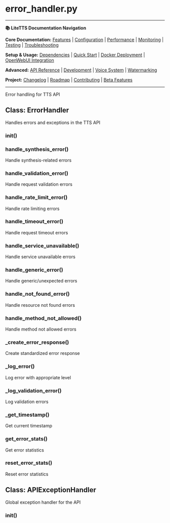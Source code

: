 # error_handler.py

---
**📚 LiteTTS Documentation Navigation**

**Core Documentation:** [Features](../../../../../FEATURES.md) | [Configuration](../../../../../CONFIGURATION.md) | [Performance](../../../../../PERFORMANCE.md) | [Monitoring](../../../../../MONITORING.md) | [Testing](../../../../../TESTING.md) | [Troubleshooting](../../../../../TROUBLESHOOTING.md)

**Setup & Usage:** [Dependencies](../../../../../DEPENDENCIES.md) | [Quick Start](../../../../../usage/QUICK_START_COMMANDS.md) | [Docker Deployment](../../../../../usage/DOCKER-DEPLOYMENT.md) | [OpenWebUI Integration](../../../../../usage/OPENWEBUI-INTEGRATION.md)

**Advanced:** [API Reference](../../../../API_REFERENCE.md) | [Development](../../../../../development/README.md) | [Voice System](../../../../../voices/README.md) | [Watermarking](../../../../../WATERMARKING.md)

**Project:** [Changelog](../../../../../CHANGELOG.md) | [Roadmap](../../../../../ROADMAP.md) | [Contributing](../../../../../CONTRIBUTIONS.md) | [Beta Features](../../../../../BETA_FEATURES.md)

---


Error handling for TTS API


## Class: ErrorHandler

Handles errors and exceptions in the TTS API

### __init__()

### handle_synthesis_error()

Handle synthesis-related errors

### handle_validation_error()

Handle request validation errors

### handle_rate_limit_error()

Handle rate limiting errors

### handle_timeout_error()

Handle request timeout errors

### handle_service_unavailable()

Handle service unavailable errors

### handle_generic_error()

Handle generic/unexpected errors

### handle_not_found_error()

Handle resource not found errors

### handle_method_not_allowed()

Handle method not allowed errors

### _create_error_response()

Create standardized error response

### _log_error()

Log error with appropriate level

### _log_validation_error()

Log validation errors

### _get_timestamp()

Get current timestamp

### get_error_stats()

Get error statistics

### reset_error_stats()

Reset error statistics

## Class: APIExceptionHandler

Global exception handler for the API

### __init__()

